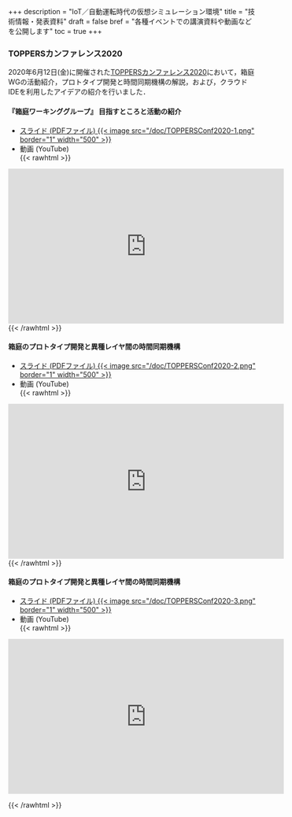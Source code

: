 +++
description = "IoT／自動運転時代の仮想シミュレーション環境"
title = "技術情報・発表資料"
draft = false
bref = "各種イベントでの講演資料や動画などを公開します"
toc = true
+++

### TOPPERSカンファレンス2020

2020年6月12日(金)に開催された[TOPPERSカンファレンス2020](https://toppers.jp/conference2020.html)において，箱庭WGの活動紹介，プロトタイプ開発と時間同期機構の解説，および，クラウドIDEを利用したアイデアの紹介を行いました．

#### 『箱庭ワーキンググループ』 目指すところと活動の紹介

- [スライド (PDFファイル)
{{< image src="/doc/TOPPERSConf2020-1.png" border="1" width="500" >}}
](/hakoniwa/doc/TOPPERSConf2020-1.pdf)
- 動画 (YouTube)  
{{< rawhtml >}}
<iframe width="560" height="315" src="https://www.youtube.com/embed/eV-cYNI0mMA" frameborder="0" allow="accelerometer; autoplay; encrypted-media; gyroscope; picture-in-picture" allowfullscreen></iframe>
{{< /rawhtml >}}

#### 箱庭のプロトタイプ開発と異種レイヤ間の時間同期機構

- [スライド (PDFファイル)
{{< image src="/doc/TOPPERSConf2020-2.png" border="1" width="500" >}}
](/hakoniwa/doc/TOPPERSConf2020-2.pdf)
- 動画 (YouTube)  
{{< rawhtml >}}
<iframe width="560" height="315" src="https://www.youtube.com/embed/iF95RGXb0_k" frameborder="0" allow="accelerometer; autoplay; encrypted-media; gyroscope; picture-in-picture" allowfullscreen></iframe>
{{< /rawhtml >}}

#### 箱庭のプロトタイプ開発と異種レイヤ間の時間同期機構

- [スライド (PDFファイル)
{{< image src="/doc/TOPPERSConf2020-3.png" border="1" width="500" >}}
](/hakoniwa/doc/TOPPERSConf2020-3.pdf)
- 動画 (YouTube)  
{{< rawhtml >}}
<iframe width="560" height="315" src="https://www.youtube.com/embed/w_444K7CBsg" frameborder="0" allow="accelerometer; autoplay; encrypted-media; gyroscope; picture-in-picture" allowfullscreen></iframe>

{{< /rawhtml >}}
